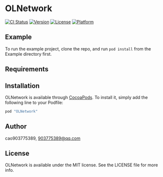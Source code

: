 # OLNetwork

[![CI Status](http://img.shields.io/travis/cao903775389/OLNetwork.svg?style=flat)](https://travis-ci.org/cao903775389/OLNetwork)
[![Version](https://img.shields.io/cocoapods/v/OLNetwork.svg?style=flat)](http://cocoapods.org/pods/OLNetwork)
[![License](https://img.shields.io/cocoapods/l/OLNetwork.svg?style=flat)](http://cocoapods.org/pods/OLNetwork)
[![Platform](https://img.shields.io/cocoapods/p/OLNetwork.svg?style=flat)](http://cocoapods.org/pods/OLNetwork)

## Example

To run the example project, clone the repo, and run `pod install` from the Example directory first.

## Requirements

## Installation

OLNetwork is available through [CocoaPods](http://cocoapods.org). To install
it, simply add the following line to your Podfile:

```ruby
pod "OLNetwork"
```

## Author

cao903775389, 903775389@qq.com

## License

OLNetwork is available under the MIT license. See the LICENSE file for more info.
